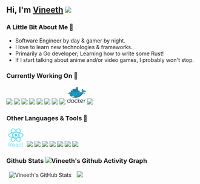 ## Hi, I'm [Vineeth][website] <img src="https://github.com/TheDudeThatCode/TheDudeThatCode/blob/master/Assets/Hi.gif" width="30">

### A Little Bit About Me 📎
- Software Engineer by day & gamer by night.
- I love to learn new technologies & frameworks.
- Primarily a Go developer; Learning how to write some Rust!
- If I start talking about anime and/or video games, I probably won't stop.

### Currently Working On 🌱
<a href="https://go.dev/" target="_blank"><img height="50" src="https://www.vectorlogo.zone/logos/golang/golang-icon.svg"></a>
<a href="https://www.rust-lang.org/" target="_blank"><img height="50" src="https://www.vectorlogo.zone/logos/rust-lang/rust-lang-ar21.svg"></a>
<a href="https://www.gnu.org/software/bash" target="_blank"><img height="50" src="https://www.vectorlogo.zone/logos/gnu_bash/gnu_bash-ar21.svg"></a>
<a href="https://letsencrypt.org/" target="_blank"><img height="50" src="https://www.vectorlogo.zone/logos/letsencrypt/letsencrypt-icon.svg"></a>
<a href="https://aws.amazon.com" target="_blank"> <img height="50" src="https://www.vectorlogo.zone/logos/amazon_aws/amazon_aws-ar21.svg"/></a>
<a href="https://grafana.com/" target="_blank"> <img height="50" src="https://www.vectorlogo.zone/logos/grafana/grafana-icon.svg"/></a>
<a href="https://www.splunk.com/" target="_blank"> <img height="50" src="https://www.vectorlogo.zone/logos/splunk/splunk-icon.svg"/></a>
<a href="https://kubernetes.io/" target="_blank"><img height="50" src="https://www.vectorlogo.zone/logos/kubernetes/kubernetes-icon.svg"></a>
<a href="https://www.docker.com/" target="_blank"><img height="50" src="https://raw.githubusercontent.com/devicons/devicon/master/icons/docker/docker-original-wordmark.svg"></a>
<a href="https://www.ansible.com/" target="_blank"><img height="50" src="https://www.vectorlogo.zone/logos/ansible/ansible-ar21.svg"></a>

### Other Languages & Tools 🌱
<a href="https://reactjs.org/" target="_blank"><img height="50" src="https://raw.githubusercontent.com/devicons/devicon/master/icons/react/react-original-wordmark.svg"></a>
<a href="https://graphql.org/" target="_blank"><img height="50" src="https://www.vectorlogo.zone/logos/graphql/graphql-icon.svg"></a>
<a href="https://grpc.io/" target="_blank"><img height="50" src="https://www.vectorlogo.zone/logos/grpcio/grpcio-ar21.svg"></a>
<a href="https://nats.io/" target="_blank"><img height="50" src="https://www.vectorlogo.zone/logos/natsio/natsio-icon.svg"></a>
<a href="https://www.postgresql.org/" target="_blank"><img height="50" src="https://www.vectorlogo.zone/logos/postgresql/postgresql-icon.svg"></a>
<a href="https://www.raspberrypi.com/" target="_blank"><img height="50" src="https://www.vectorlogo.zone/logos/raspberrypi/raspberrypi-icon.svg"></a>
<a href="https://www.openapis.org/" target="_blank"><img height="50" src="https://www.vectorlogo.zone/logos/openapis/openapis-icon.svg"></a>
<a href="https://git-scm.com/" target="_blank"><img height="50" src="https://www.vectorlogo.zone/logos/git-scm/git-scm-icon.svg"></a>

### Github Stats ![Vineeth's Github Activity Graph](https://github-readme-activity-graph.cyclic.app/graph?username=vilakshminar&theme=tokyo-night)

<table align="center" border="0" cellpadding="0" cellspacing="0">
    <thead>
        <tr>
            <td><img src="https://github-readme-stats.vercel.app/api?username=vilakshminar&count_private=true&show_icons=true&locale=en&theme=tokyonight" alt="Vineeth's GitHub Stats" /></td>
            <td><img src = "https://github-readme-streak-stats.herokuapp.com?user=vilakshminar&theme=tokyonight&hide_border=true"></td>
        </tr>
    </thead>
</table>

[website]: https://www.linkedin.com/in/vinitlaks/
